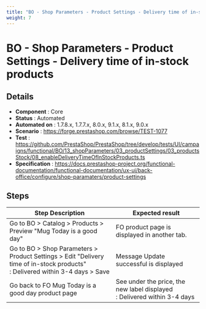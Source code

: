 ```yaml
---
title: "BO - Shop Parameters - Product Settings - Delivery time of in-stock products"
weight: 7
---
```


# BO - Shop Parameters - Product Settings - Delivery time of in-stock products
## Details
* **Component** : Core
* **Status** : Automated
* **Automated on** : 1.7.8.x, 1.7.7.x, 8.0.x, 9.1.x, 8.1.x, 9.0.x
* **Scenario** : https://forge.prestashop.com/browse/TEST-1077
* **Test** : https://github.com/PrestaShop/PrestaShop/tree/develop/tests/UI/campaigns/functional/BO/13_shopParameters/03_productSettings/03_productsStock/08_enableDeliveryTimeOfInStockProducts.ts
* **Specification** : https://docs.prestashop-project.org/functional-documentation/functional-documentation/ux-ui/back-office/configure/shop-paramaters/product-settings

## Steps
| Step Description | Expected result |
| ----- | ----- |
| Go to BO > Catalog > Products > Preview "Mug Today is a good day" | FO product page is displayed in another tab. |
| Go to BO > Shop Parameters > Product Settings > Edit "Delivery time of in-stock products" : Delivered within 3-4 days > Save | Message Update successful is displayed |
| Go back to FO Mug Today is a good day product page | See under the price, the new label displayed : Delivered within 3-4 days |
